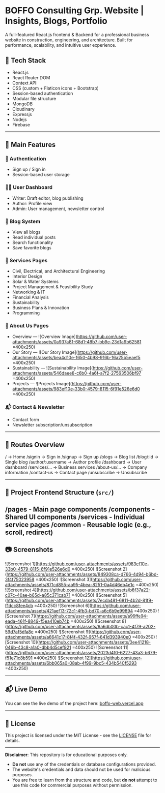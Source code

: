 # BOFFO Consulting Grp. Website | Insights, Blogs, Portfolio

A full-featured React.js frontend & Backend for a professional business website in construction, engineering, and architecture. Built for performance, scalability, and intuitive user experience.

## 🔧 Tech Stack

- React.js
- React Router DOM
- Context API
- CSS (custom + Flaticon icons + Bootstrap)
- Session-based authentication
- Modular file structure
- MongoDB
- Cloudinary
- Expressjs
- Nodejs
- Firebase
---

## 📁 Main Features

### 🔐 Authentication
- Sign up / Sign in
- Session-based user storage

### 🧑‍💼 User Dashboard
- Writer: Draft editor, blog publishing
- Author: Profile view
- Admin: User management, newsletter control

### 📰 Blog System
- View all blogs
- Read individual posts
- Search functionality
- Save favorite blogs

### 🏢 Services Pages
- Civil, Electrical, and Architectural Engineering
- Interior Design
- Solar & Water Systems
- Project Management & Feasibility Study
- Networking & IT
- Financial Analysis
- Sustainability
- Business Plans & Innovation
- Programming

### 🧭 About Us Pages
- Overview — ![Overview Image](https://github.com/user-attachments/assets/0a937a81-68d1-48b7-bb9e-23d1a9b62581 =400x250)
- Our Story — ![Our Story Image](https://github.com/user-attachments/assets/bea4d10e-f650-4b98-916b-16a25b5eaef5 =400x250)
- Sustainability — ![Sustainability Image](https://github.com/user-attachments/assets/546daee8-c6b0-4a6f-a7f2-27563506bf97 =400x250)
- Projects — ![Projects Image](https://github.com/user-attachments/assets/983ef10e-33b0-4579-8115-6f91e526e6d0 =400x250)

### 📬 Contact & Newsletter
- Contact form
- Newsletter subscription/unsubscription

---

## 🚦 Routes Overview
/ -> Home
/signin -> Sign in
/signup -> Sign up
/blogs -> Blog list
/blog/:id -> Single blog
/author/:username -> Author profile
/dashboard -> User dashboard
/services/... -> Business services
/about-us/... -> Company information
/contact-us -> Contact page
/unsubscribe -> Unsubscribe

---

## 📂 Project Frontend Structure (`src/`)
/pages         - Main page components
/components    - Shared UI components
/services      - Individual service pages
/common        - Reusable logic (e.g., scroll, redirect)
---

## 📷 Screenshots

![Screenshot 1](https://github.com/user-attachments/assets/983ef10e-33b0-4579-8115-6f91e526e6d0 =400x250)
![Screenshot 2](https://github.com/user-attachments/assets/849308ca-d766-4d94-b6bd-3f4f75023958 =400x250)
![Screenshot 3](https://github.com/user-attachments/assets/871cd855-aa95-4bea-8251-0a4d46eb4e1c =400x250)
![Screenshot 4](https://github.com/user-attachments/assets/b6f37a22-c07c-40ae-b65d-a85c371cab71 =400x250)
![Screenshot 5](https://github.com/user-attachments/assets/7ecda481-6811-4b2d-81f9-f1dcc8fee4cb =400x250)
![Screenshot 6](https://github.com/user-attachments/assets/421aef13-72c1-4fb3-bd70-a6c6b9e99894 =400x250)
![Screenshot 7](https://github.com/user-attachments/assets/a99ffe94-eada-461f-8849-f5ea410eb74b =400x250)
![Screenshot 8](https://github.com/user-attachments/assets/9a6db00b-cac1-4f79-a202-59d7af5dfa8c =400x250)
![Screenshot 9](https://github.com/user-attachments/assets/a6641c17-8f4f-432f-957f-641d393940e0 =400x250)
![Screenshot 10](https://github.com/user-attachments/assets/3ee41218-046b-43c8-a1a0-dbb4d5cef921 =400x250)
![Screenshot 11](https://github.com/user-attachments/assets/2023d4f0-6227-43a3-b679-f51e71c8b591 =400x250)
![Screenshot 12](https://github.com/user-attachments/assets/6bb065a0-08ab-4f99-9bc5-434b540f5293 =400x250)

---

## 📬 Live Demo

You can see the live demo of the project here:
[boffo-web.vercel.app](https://boffo-web.vercel.app)

---

## 📄 License

This project is licensed under the MIT License - see the [LICENSE](LICENSE) file for details.

---

**Disclaimer**: This repository is for educational purposes only.
- **Do not** use any of the credentials or database configurations provided.
- The website's credentials and data should not be used for malicious purposes.
- You are free to learn from the structure and code, but **do not** attempt to use this code for commercial purposes without permission.

